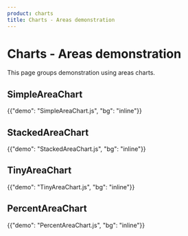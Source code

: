 ```yaml
---
product: charts
title: Charts - Areas demonstration
---
```


# Charts - Areas demonstration

<p class="description">This page groups demonstration using areas charts.</p>

## SimpleAreaChart

{{"demo": "SimpleAreaChart.js", "bg": "inline"}}

## StackedAreaChart

{{"demo": "StackedAreaChart.js", "bg": "inline"}}

## TinyAreaChart

{{"demo": "TinyAreaChart.js", "bg": "inline"}}

## PercentAreaChart

{{"demo": "PercentAreaChart.js", "bg": "inline"}}
